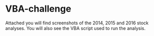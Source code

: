 # VBA-challenge

Attached you will find screenshots of the 2014, 2015 and 2016 stock analyses.
You will also see the VBA script used to run the analysis.
